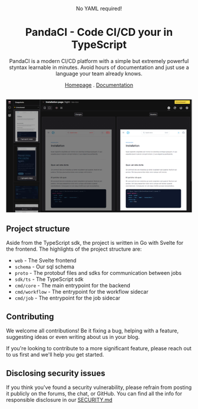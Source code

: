 <div align="center">
<p>No YAML required!</p>
<h1>PandaCI - Code CI/CD your in TypeScript</h1>
<p>PandaCI is a modern CI/CD platform with a simple but extremely powerful styntax learnable in minutes. Avoid hours of documentation and just use a language your team already knows.</p>
</p>
<div align="center">
  <a href="https://pandaci.com/home">Homepage</a>
  .
  <a href="https://pandaci.com/docs">Documentation</a>
</div>
</div>
<br />

![Example PandaCI workflow](https://raw.githubusercontent.com/pixeleye-io/pixeleye/main/.assets/playground.png)

## Project structure

Aside from the TypeScript sdk, the project is written in Go with Svelte for the frontend. The highlights of the project structure are:

- `web` - The Svelte frontend
- `schema` - Our sql schema
- `proto` - The protobuf files and sdks for communication between jobs
- `sdk/ts` - The TypeScript sdk
- `cmd/core` - The main entrypoint for the backend
- `cmd/workflow` - The entrypoint for the workflow sidecar
- `cmd/job` - The entrypoint for the job sidecar

## Contributing

We welcome all contributions! Be it fixing a bug, helping with a feature, suggesting ideas or even writing about us in your blog.

If you're looking to contribute to a more significant feature, please reach out to us first and we'll help you get started.

## Disclosing security issues

If you think you've found a security vulnerability, please refrain from posting it publicly on the forums, the chat, or GitHub. You can find all the info for responsible disclosure in our [SECURITY.md](https://github.com/pandaci-com/pandaci/blob/main/SECURITY.md)
